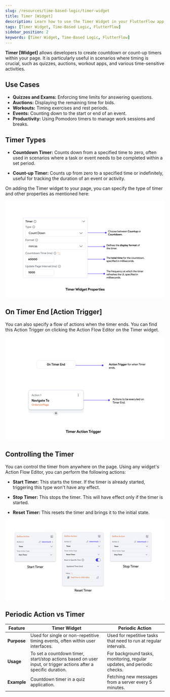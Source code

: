 ```yaml
---
slug: /resources/time-based-logic/timer-widget
title: Timer [Widget]
description: Learn how to use the Timer Widget in your FlutterFlow app to manage timed events and actions.
tags: [Timer Widget, Time-Based Logic, FlutterFlow]
sidebar_position: 2
keywords: [Timer Widget, Time-Based Logic, FlutterFlow]
---
```


**Timer [Widget]** allows developers to create countdown or count-up timers within your page. It is
particularly useful in scenarios where timing is crucial, such as quizzes, auctions, workout apps,
and various time-sensitive activities.

## Use Cases

- **Quizzes and Exams:** Enforcing time limits for answering questions.
- **Auctions:** Displaying the remaining time for bids.
- **Workouts:** Timing exercises and rest periods.
- **Events:** Counting down to the start or end of an event.
- **Productivity:** Using Pomodoro timers to manage work sessions and breaks.

## Timer Types

- **Countdown Timer:** Counts down from a specified time to zero, often used in scenarios where a
  task or event needs to be completed within a set period.

- **Count-up Timer:** Counts up from zero to a specified time or indefinitely, useful for tracking
  the duration of an event or activity.

On adding the Timer widget to your page, you can specify the type of timer and other properties
as mentioned here:

![timer-widget.png](imgs%2Ftimer-widget.png)

## On Timer End [Action Trigger]

You can also specify a flow of actions when the timer ends. You can find this Action Trigger on
clicking the Action Flow Editor on the Timer widget.

![timer-widget-action.png](imgs%2Ftimer-widget-action.png)

## Controlling the Timer

You can control the timer from anywhere on the page. Using any widget's Action Flow Editor, you can perform the following actions:

- **Start Timer:** This starts the timer. If the timer is already started, triggering this type
  won't
  have any effect.

- **Stop Timer:** This stops the timer. This will have effect only if the timer is started.

- **Reset Timer:** This resets the timer and brings it to the initial state.

![timer-control.png](imgs%2Ftimer-control.png)

## Periodic Action vs Timer

| Feature            | Timer Widget                                                                                       | Periodic Action                                                   |
|--------------------|----------------------------------------------------------------------------------------------------|-------------------------------------------------------------------|
| **Purpose**        | Used for single or non-repetitive timing events, often within user interfaces.                      | Used for repetitive tasks that need to run at regular intervals.  |
| **Usage**          | To set a countdown timer, start/stop actions based on user input, or trigger actions after a specific duration. | For background tasks, monitoring, regular updates, and periodic checks. |
| **Example**        | Countdown timer in a quiz application.                                                             | Fetching new messages from a server every 5 minutes.              |